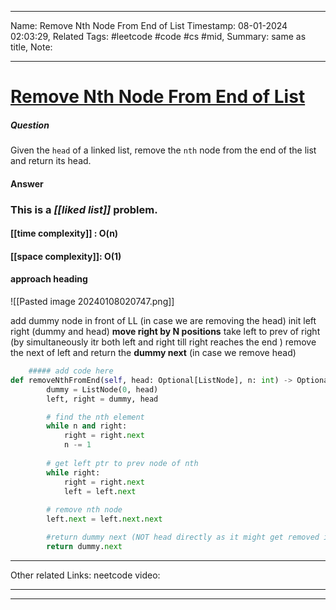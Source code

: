 ____
Name: Remove Nth Node From End of List
Timestamp: 08-01-2024 02:03:29,
Related Tags:  #leetcode #code #cs #mid,
Summary: same as title,
Note:
____
# [Remove Nth Node From End of List](https://leetcode.com/problems/remove-nth-node-from-end-of-list/)

##### Question 
Given the `head` of a linked list, remove the `nth` node from the end of the list and return its head.


#### Answer 

### This is a *[[liked list]]* problem.

#### [[time complexity]] : O(n)
#### [[space complexity]]: O(1)


#### approach heading

![[Pasted image 20240108020747.png]]

add dummy node in front of LL (in case we are removing the head)
init left right (dummy and head)
**move right by N positions**
take left to prev of right (by simultaneously itr both left and right till right reaches the end )
remove the next of left and return the **dummy next** (in case we remove head)



```python
	##### add code here
def removeNthFromEnd(self, head: Optional[ListNode], n: int) -> Optional[ListNode]:
        dummy = ListNode(0, head)
        left, right = dummy, head

        # find the nth element
        while n and right:
            right = right.next
            n -= 1
        
        # get left ptr to prev node of nth
        while right:
            right = right.next
            left = left.next
        
        # remove nth node
        left.next = left.next.next

        #return dummy next (NOT head directly as it might get removed in earlier step)
        return dummy.next

```

___
Other related Links:
	neetcode video:
____
____
